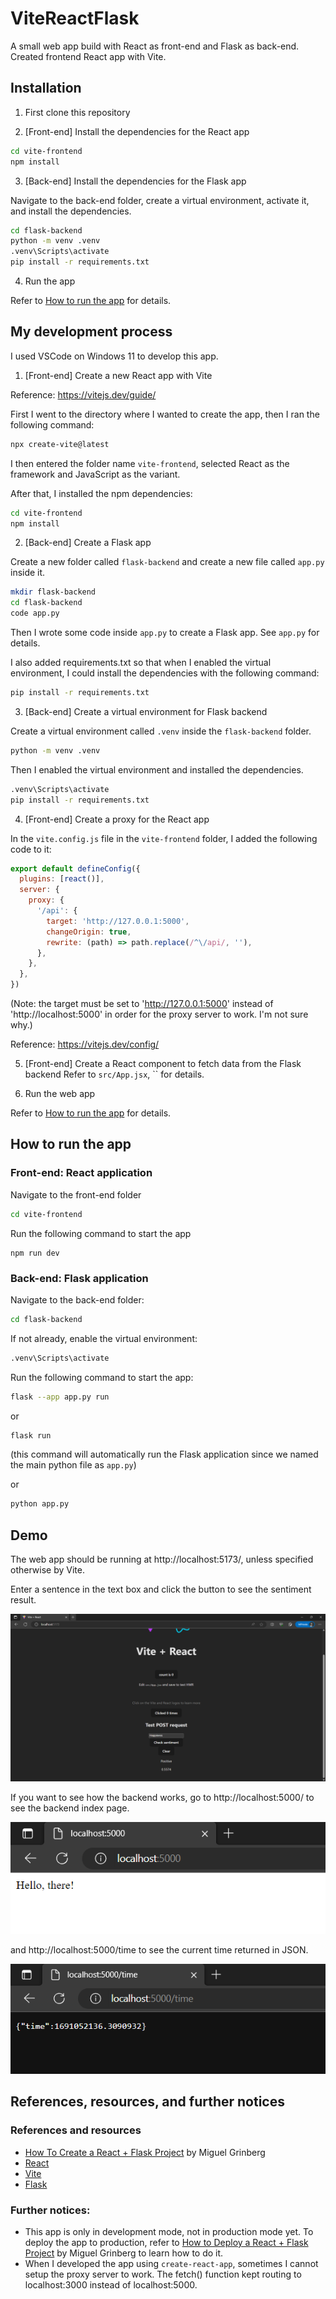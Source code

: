 # ViteReactFlask

A small web app build with React as front-end and Flask as back-end. Created frontend React app with Vite.


## Installation
1. First clone this repository

2. \[Front-end\] Install the dependencies for the React app
```bash
cd vite-frontend
npm install
```

3. \[Back-end\] Install the dependencies for the Flask app

Navigate to the back-end folder, create a virtual environment, activate it, and install the dependencies.

```bash
cd flask-backend
python -m venv .venv
.venv\Scripts\activate
pip install -r requirements.txt
```

4. Run the app

Refer to [How to run the app](#how-to-run-the-app) for details.

## My development process

I used VSCode on Windows 11 to develop this app.

1. \[Front-end\] Create a new React app with Vite

Reference: https://vitejs.dev/guide/

First I went to the directory where I wanted to create the app, then I ran the following command:
```bash
npx create-vite@latest
```

I then entered the folder name `vite-frontend`, selected React as the framework and JavaScript as the variant.

After that, I installed the npm dependencies:
```bash
cd vite-frontend
npm install
```

2. \[Back-end\] Create a Flask app

Create a new folder called `flask-backend` and create a new file called `app.py` inside it.

```bash
mkdir flask-backend
cd flask-backend
code app.py
```

Then I wrote some code inside `app.py` to create a Flask app. See `app.py` for details.

I also added requirements.txt so that when I enabled the virtual environment, I could install the dependencies with the following command:
```bash
pip install -r requirements.txt
```

3. \[Back-end\] Create a virtual environment for Flask backend

Create a virtual environment called `.venv` inside the `flask-backend` folder.
```bash
python -m venv .venv
```

Then I enabled the virtual environment and installed the dependencies.
```bash
.venv\Scripts\activate
pip install -r requirements.txt
```

4. \[Front-end\] Create a proxy for the React app

In the `vite.config.js` file in the `vite-frontend` folder, I added the following code to it:
```js
export default defineConfig({
  plugins: [react()],
  server: {
    proxy: {
      '/api': {
        target: 'http://127.0.0.1:5000',
        changeOrigin: true,
        rewrite: (path) => path.replace(/^\/api/, ''),
      },
    },
  },
})
```

(Note: the target must be set to 'http://127.0.0.1:5000' instead of 'http://localhost:5000' in order for the proxy server to work. I'm not sure why.)

Reference: https://vitejs.dev/config/

5. \[Front-end\] Create a React component to fetch data from the Flask backend
Refer to `src/App.jsx`, `` for details.

6. Run the web app

Refer to [How to run the app](#how-to-run-the-app) for details.

## How to run the app

### Front-end: React application

Navigate to the front-end folder 
```bash
cd vite-frontend
```

Run the following command to start the app
```
npm run dev
```

### Back-end: Flask application


Navigate to the back-end folder:
```bash
cd flask-backend
```


If not already, enable the virtual environment:
```bash
.venv\Scripts\activate
```

Run the following command to start the app:
```bash
flask --app app.py run
```
or

```bash
flask run
```
(this command will automatically run the Flask application since we named the main python file as `app.py`)

or

```bash
python app.py
```

## Demo

The web app should be running at http://localhost:5173/, unless specified otherwise by Vite.

Enter a sentence in the text box and click the button to see the sentiment result.

![Demonstration of web app](DEMO\web-app.png)

If you want to see how the backend works, go to http://localhost:5000/ to see the backend index page.

![Alt text](DEMO\backend-index.png)

and http://localhost:5000/time to see the current time returned in JSON.

![Alt text](DEMO\backend-time.png)

## References, resources, and further notices

### References and resources

- [How To Create a React + Flask Project](https://blog.miguelgrinberg.com/post/how-to-create-a-react--flask-project) by Miguel Grinberg
- [React](https://react.dev/)
- [Vite](https://vitejs.dev/guide/)
- [Flask](https://flask.palletsprojects.com/en/)

### Further notices:
- This app is only in development mode, not in production mode yet. To deploy the app to production, refer to [How to Deploy a React + Flask Project](https://blog.miguelgrinberg.com/post/how-to-deploy-a-react--flask-project) by Miguel Grinberg to learn how to do it.
- When I developed the app using `create-react-app`, sometimes I cannot setup the proxy server to work. The fetch() function kept routing to localhost:3000 instead of localhost:5000. 
